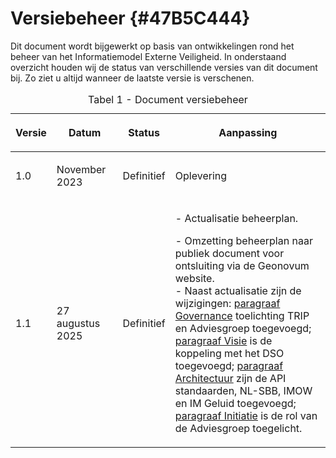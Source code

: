 # Versiebeheer {#47B5C444}
Dit document wordt bijgewerkt op basis van ontwikkelingen rond het beheer van het Informatiemodel Externe Veiligheid. In onderstaand overzicht houden wij de status van verschillende versies van dit document bij. Zo ziet u altijd wanneer de laatste versie is verschenen. 
<table style='width: 100%;'><caption>Tabel 1 - Document versiebeheer</caption>
<colgroup><col id='col1' style='width: 9.801876955161628%;'>
<col id='col2' style='width: 21.3532614992469%;'>
<col id='col3' style='width: 14.772332290580465%;'>
<col id='col4' style='width: 54.072529255011005%;'>
</colgroup>
<thead><tr><th class='left'><p id='2BB7218D'><b>Versie</b></p></th>
<th class='left'><p id='2B8EDE10'><b>Datum</b></p></th>
<th class='left'><p id='22E9DC5D'><b>Status</b></p></th>
<th class='left'><p id='00B79961'><b>Aanpassing</b></p></th>
</tr></thead>
<tbody><tr><td class='left'><p id='43D756B8'>1.0</p></td>
<td class='left'><p id='3726B6C9'>November 2023</p></td>
<td class='left'><p id='633F0865'>Definitief</p></td>
<td class='left'><p id='0432008F'>Oplevering</p></td>
</tr>
<tr><td class='left'><p id='6A555544'>1.1</p></td>
<td class='left'><p id='66B4F1D6'>27 augustus 2025</p></td>
<td class='left'><p id='46AE7A4E'>Definitief</p></td>
<td class='left'><p id='17D74612'>- Actualisatie beheerplan.</p><p id='2E96DAD4'>- Omzetting beheerplan naar publiek document voor ontsluiting via de Geonovum website.<br/>
- Naast actualisatie zijn de wijzigingen: <a href='#3F808C16'>paragraaf Governance</a> toelichting TRIP en Adviesgroep toegevoegd; <a href='#70DDEAA4'>paragraaf Visie</a> is de koppeling met het DSO toegevoegd; <a href='#30830BA9'>paragraaf Architectuur</a> zijn de API standaarden, NL-SBB, IMOW en IM Geluid toegevoegd; <a href='#741CFF7D'>paragraaf Initiatie</a> is de rol van de Adviesgroep toegelicht.</p></td>
</tr>
</tbody>
</table>
